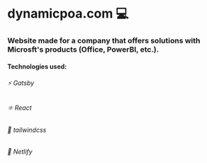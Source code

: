 # dynamicpoa.com 💻

### Website made for a company that offers solutions with Microsft's products (Office, PowerBI, etc.).

#### Technologies used: 

###### ⚡ Gatsby
###### ⚛️ React
###### 🎨 tailwindcss
###### 🚀 Netlify